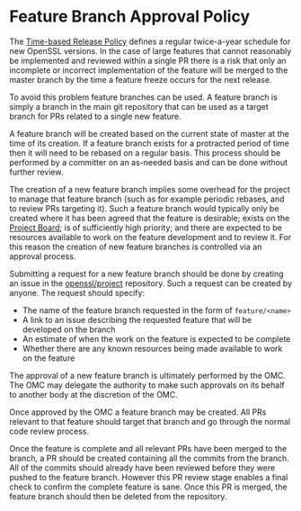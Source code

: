 # Feature Branch Approval Policy

The [Time-based Release Policy] defines a regular twice-a-year schedule for new
OpenSSL versions. In the case of large features that cannot reasonably be
implemented and reviewed within a single PR there is a risk that only an
incomplete or incorrect implementation of the feature will be merged to the
master branch by the time a feature freeze occurs for the next release.

To avoid this problem feature branches can be used. A feature branch is simply
a branch in the main git repository that can be used as a target branch for
PRs related to a single new feature.

A feature branch will be created based on the current state of master at the
time of its creation. If a feature branch exists for a protracted period of time
then it will need to be rebased on a regular basis. This process should be
performed by a committer on an as-needed basis and can be done without further
review.

The creation of a new feature branch implies some overhead for the project to
manage that feature branch (such as for example periodic rebases, and to review
PRs targeting it). Such a feature branch would typically only be created where
it has been agreed that the feature is desirable; exists on the [Project Board];
is of sufficiently high priority; and there are expected to be resources
available to work on the feature development and to review it. For this reason
the creation of new feature branches is controlled via an approval process.

Submitting a request for a new feature branch should be done by creating an
issue in the [openssl/project] repository. Such a request can be created by
anyone. The request should specify:

- The name of the feature branch requested in the form of `feature/<name>`
- A link to an issue describing the requested feature that will be developed on
  the branch
- An estimate of when the work on the feature is expected to be complete
- Whether there are any known resources being made available to work on the
  feature

The approval of a new feature branch is ultimately performed by the OMC. The OMC
may delegate the authority to make such approvals on its behalf to another body
at the discretion of the OMC.

Once approved by the OMC a feature branch may be created. All PRs relevant to
that feature should target that branch and go through the normal code review
process.

Once the feature is complete and all relevant PRs have been merged to the branch,
a PR should be created containing all the commits from the branch. All of the
commits should already have been reviewed before they were pushed to the
feature branch. However this PR review stage enables a final check to confirm
the complete feature is sane. Once this PR is merged, the feature branch should
then be deleted from the repository.

[Time-based Release Policy]: /policies/general/release-policy/
[Project Board]: https://github.com/orgs/openssl/projects/2/views/28
[openssl/project]: https://github.com/openssl/project
